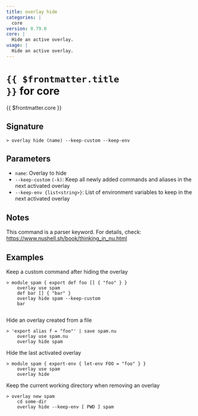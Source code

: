 ```yaml
---
title: overlay hide
categories: |
  core
version: 0.79.0
core: |
  Hide an active overlay.
usage: |
  Hide an active overlay.
---
```


# <code>{{ $frontmatter.title }}</code> for core

<div class='command-title'>{{ $frontmatter.core }}</div>

## Signature

```> overlay hide (name) --keep-custom --keep-env```

## Parameters

 -  `name`: Overlay to hide
 -  `--keep-custom` `(-k)`: Keep all newly added commands and aliases in the next activated overlay
 -  `--keep-env {list<string>}`: List of environment variables to keep in the next activated overlay

## Notes
This command is a parser keyword. For details, check:
  https://www.nushell.sh/book/thinking_in_nu.html
## Examples

Keep a custom command after hiding the overlay
```shell
> module spam { export def foo [] { "foo" } }
    overlay use spam
    def bar [] { "bar" }
    overlay hide spam --keep-custom
    bar


```

Hide an overlay created from a file
```shell
> 'export alias f = "foo"' | save spam.nu
    overlay use spam.nu
    overlay hide spam

```

Hide the last activated overlay
```shell
> module spam { export-env { let-env FOO = "foo" } }
    overlay use spam
    overlay hide

```

Keep the current working directory when removing an overlay
```shell
> overlay new spam
    cd some-dir
    overlay hide --keep-env [ PWD ] spam

```
